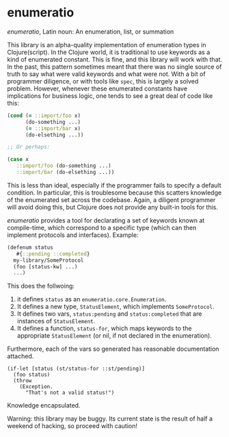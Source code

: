 # enumeratio

*enumeratio*, Latin noun: An enumeration, list, or summation

This library is an alpha-quality implementation of enumeration types in Clojure(script). In the Clojure world, it is traditional to use keywords as a kind of enumerated constant. This is fine, and this library will work with that. In the past, this pattern sometimes meant that there was no single source of truth to say what were valid keywords and what were not. With a bit of programmer diligence, or with tools like `spec`, this is largely a solved problem. However, whenever these enumerated constants have implications for business logic, one tends to see a great deal of code like this:

```clj
(cond (= ::import/foo x)
      (do-something ...)
	  (= ::import/bar x)
	  (do-elsething ...))

;; Or perhaps:

(case x
   ::import/foo (do-something ...)
   ::import/bar (do-elsething ...))
```

This is less than ideal, especially if the programmer fails to specify a default condition. In particular, this is troublesome because this scatters knowledge of the enumerated set across the codebase. Again, a diligent programmer will avoid doing this, but Clojure does not provide any built-in tools for this.

*enumeratio* provides a tool for declarating a set of keywords known at compile-time, which correspond to a specific type (which can then implement protocols and interfaces). Example:

```clj
(defenum status
   #{::pending ::completed}
  my-library/SomeProtocol
  (foo [status-kw] ...)
  ...)
```

This does the follwoing:

1. it defines `status` as an `enumeratio.core.Enumeration`.
2. It defines a new type, `StatusElement`, which implements `SomeProtocol`.
3. It defines two vars, `status:pending` and `status:completed` that are instances of `StatusElement`.
4. It defines a function, `status-for`, which maps keywords to the appropriate `StatusElement` (or nil, if not declared in the enumeration).

Furthermore, each of the vars so generated has reasonable documentation attached.

```
(if-let [status (st/status-for ::st/pending)]
  (foo status)
  (throw
    (Exception.
	  "That's not a valid status!")
```

Knowledge encapsulated.

Warning: this library may be buggy. Its current state is the result of half a weekend of hacking, so proceed with caution!
